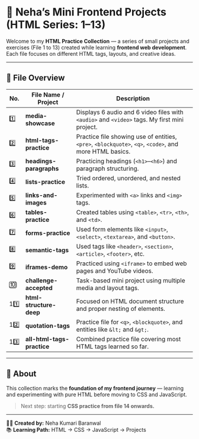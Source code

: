 # 🌸 Neha’s Mini Frontend Projects (HTML Series: 1–13)

Welcome to my **HTML Practice Collection** — a series of small projects and exercises (File 1 to 13) created while learning **frontend web development**.  
Each file focuses on different HTML tags, layouts, and creative ideas.

---

## 📁 File Overview

| No. | File Name / Project | Description |
|-----|---------------------|--------------|
| 1️⃣ | **media-showcase** | Displays 6 audio and 6 video files with `<audio>` and `<video>` tags. My first mini project. |
| 2️⃣ | **html-tags-practice** | Practice file showing use of entities, `<pre>`, `<blockquote>`, `<q>`, `<code>`, and more HTML basics. |
| 3️⃣ | **headings-paragraphs** | Practicing headings (`<h1>`–`<h6>`) and paragraph structuring. |
| 4️⃣ | **lists-practice** | Tried ordered, unordered, and nested lists. |
| 5️⃣ | **links-and-images** | Experimented with `<a>` links and `<img>` tags. |
| 6️⃣ | **tables-practice** | Created tables using `<table>`, `<tr>`, `<th>`, and `<td>`. |
| 7️⃣ | **forms-practice** | Used form elements like `<input>`, `<select>`, `<textarea>`, and `<button>`. |
| 8️⃣ | **semantic-tags** | Used tags like `<header>`, `<section>`, `<article>`, `<footer>`, etc. |
| 9️⃣ | **iframes-demo** | Practiced using `<iframe>` to embed web pages and YouTube videos. |
| 🔟 | **challenge-accepted** | Task-based mini project using multiple media and layout tags. |
| 11️⃣ | **html-structure-deep** | Focused on HTML document structure and proper nesting of elements. |
| 12️⃣ | **quotation-tags** | Practice file for `<q>`, `<blockquote>`, and entities like `&lt;` and `&gt;`. |
| 13️⃣ | **all-html-tags-practice** | Combined practice file covering most HTML tags learned so far. |

---

## 🌼 About
This collection marks the **foundation of my frontend journey** — learning and experimenting with pure HTML before moving to CSS and JavaScript.

> Next step: starting **CSS practice from file 14 onwards.**

---

👩‍💻 **Created by:** Neha Kumari Baranwal  
📚 **Learning Path:** HTML → CSS → JavaScript → Projects  
